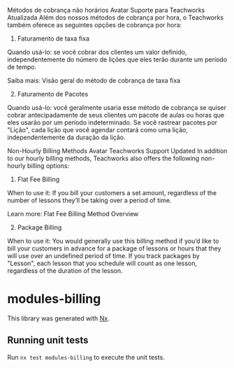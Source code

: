 Métodos de cobrança não horários
Avatar Suporte para Teachworks
Atualizada
Além dos nossos métodos de cobrança por hora, o Teachworks também oferece as seguintes opções de cobrança por hora:

1. Faturamento de taxa fixa

Quando usá-lo: se você cobrar dos clientes um valor definido, independentemente do número de lições que eles terão durante um período de tempo.

Saiba mais: Visão geral do método de cobrança de taxa fixa 

2. Faturamento de Pacotes

Quando usá-lo: você geralmente usaria esse método de cobrança se quiser cobrar antecipadamente de seus clientes um pacote de aulas ou horas que eles usarão por um período indeterminado. Se você rastrear pacotes por "Lição", cada lição que você agendar contará como uma lição, independentemente da duração da lição.

Non-Hourly Billing Methods
Avatar Teachworks Support
Updated
In addition to our hourly billing methods, Teachworks also offers the following non-hourly billing options:

1. Flat Fee Billing

When to use it: If you bill your customers a set amount, regardless of the number of lessons they’ll be taking over a period of time.

Learn more: Flat Fee Billing Method Overview 

2. Package Billing

When to use it: You would generally use this billing method if you’d like to bill your customers in advance for a package of lessons or hours that they will use over an undefined period of time. If you track packages by "Lesson", each lesson that you schedule will count as one lesson, regardless of the duration of the lesson.


# modules-billing

This library was generated with [Nx](https://nx.dev).

## Running unit tests

Run `nx test modules-billing` to execute the unit tests.
